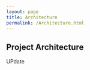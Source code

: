 ```yaml
---
layout: page
title: Architecture
permalink: /Architecture.html
---
```


## Project Architecture

UPdate

